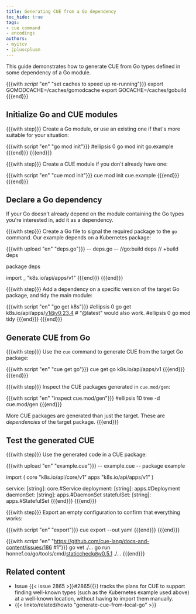 ```yaml
---
title: Generating CUE from a Go dependency
toc_hide: true
tags:
- cue command
- encodings
authors:
- myitcv
- jpluscplusm
---
```


This guide demonstrates how to generate CUE from Go types defined in some
dependency of a Go module.

{{{with _script_ "en" "set caches to speed up re-running"}}}
export GOMODCACHE=/caches/gomodcache
export GOCACHE=/caches/gobuild
{{{end}}}

## Initialize Go and CUE modules

{{{with step}}}
Create a Go module, or use an existing one if that's more suitable for your situation:

{{{with script "en" "go mod init"}}}
#ellipsis 0
go mod init go.example
{{{end}}}
{{{end}}}

{{{with step}}}
Create a CUE module if you don't already have one:

{{{with script "en" "cue mod init"}}}
cue mod init cue.example
{{{end}}}
{{{end}}}

## Declare a Go dependency

If your Go doesn't already depend on the module containing the Go types
you're interested in, add it as a dependency.

{{{with step}}}
Create a Go file to signal the required package to the `go` command.
Our example depends on a Kubernetes package:

{{{with upload "en" "deps.go"}}}
-- deps.go --
//go:build deps
// +build deps

package deps

import _ "k8s.io/api/apps/v1"
{{{end}}}
{{{end}}}

{{{with step}}}
Add a dependency on a specific version of the target Go package,
and tidy the main module:

{{{with script "en" "go get k8s"}}}
#ellipsis 0
go get k8s.io/api/apps/v1@v0.23.4 # "@latest" would also work.
#ellipsis 0
go mod tidy
{{{end}}}
{{{end}}}

## Generate CUE from Go

{{{with step}}}
Use the `cue` command to generate CUE from the target Go package:

{{{with script "en" "cue get go"}}}
cue get go k8s.io/api/apps/v1
{{{end}}}
{{{end}}}

{{{with step}}}
Inspect the CUE packages generated in `cue.mod/gen`:

{{{with script "en" "inspect cue.mod/gen"}}}
#ellipsis 10
tree -d cue.mod/gen
{{{end}}}

More CUE packages are generated than just the target.
These are *dependencies* of the target package.
{{{end}}}

## Test the generated CUE

{{{with step}}}
Use the generated code in a CUE package:

{{{with upload "en" "example.cue"}}}
-- example.cue --
package example

import (
	core "k8s.io/api/core/v1"
	apps "k8s.io/api/apps/v1"
)

service: [string]:     core.#Service
deployment: [string]:  apps.#Deployment
daemonSet: [string]:   apps.#DaemonSet
statefulSet: [string]: apps.#StatefulSet
{{{end}}}
{{{end}}}

{{{with step}}}
Export an empty configuration to confirm that everything works:

{{{with script "en" "export"}}}
cue export --out yaml
{{{end}}}
{{{end}}}

{{{with _script_ "en" "https://github.com/cue-lang/docs-and-content/issues/186 #1"}}}
go vet ./...
go run honnef.co/go/tools/cmd/staticcheck@v0.5.1 ./...
{{{end}}}

## Related content

- Issue {{< issue 2865 >}}#2865{{</issue>}} tracks the plans for CUE to support
  finding well-known types (such as the Kubernetes example used above) at a
  well-known location, without having to import them manually.
- {{< linkto/related/howto "generate-cue-from-local-go" >}}
